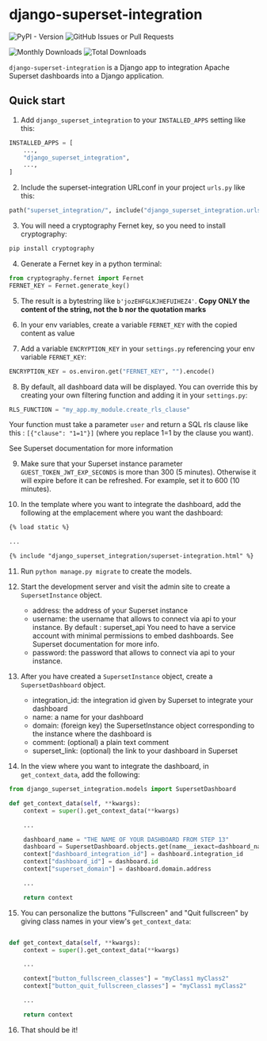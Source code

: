 # django-superset-integration

![PyPI - Version](https://img.shields.io/pypi/v/django-superset-integration)
![GitHub Issues or Pull Requests](https://img.shields.io/github/issues/B-Alica/django-superset-integration)

![Monthly Downloads](https://img.shields.io/pypi/dm/django-superset-integration)
![Total Downloads](https://img.shields.io/pepy/dt/django-superset-integration)

`django-superset-integration` is a Django app to integration Apache Superset dashboards into a Django application.

## Quick start

1. Add `django_superset_integration` to your `INSTALLED_APPS` setting like this:

```python
INSTALLED_APPS = [
    ...,
    "django_superset_integration",
    ...,
]
```

2. Include the superset-integration URLconf in your project `urls.py` like this:

```python
path("superset_integration/", include("django_superset_integration.urls")),
```

3. You will need a cryptography Fernet key, so you need to install cryptography:

```python
pip install cryptography
```

4. Generate a Fernet key in a python terminal:

```python
from cryptography.fernet import Fernet
FERNET_KEY = Fernet.generate_key()
```

5. The result is a bytestring like `b'jozEHFGLKJHEFUIHEZ4'`. **Copy ONLY the content of the string, not the b nor the quotation marks**

6. In your env variables, create a variable `FERNET_KEY` with the copied content as value

7. Add a variable `ENCRYPTION_KEY` in your `settings.py` referencing your env variable `FERNET_KEY`:

```python
ENCRYPTION_KEY = os.environ.get("FERNET_KEY", "").encode()
```

8. By default, all dashboard data will be displayed. You can override this by creating your own filtering function and adding it in your `settings.py`:

```python
RLS_FUNCTION = "my_app.my_module.create_rls_clause"
```

Your function must take a parameter `user` and return a SQL rls clause like this : `[{"clause": "1=1"}]`
(where you replace 1=1 by the clause you want).

See Superset documentation for more information

9. Make sure that your Superset instance parameter `GUEST_TOKEN_JWT_EXP_SECONDS` is more than 300 (5 minutes). Otherwise it will expire before it can be refreshed. For example, set it to 600 (10 minutes).

10. In the template where you want to integrate the dashboard, add the following at the emplacement where you want the dashboard:

```html
{% load static %}

...

{% include "django_superset_integration/superset-integration.html" %}
```

11. Run `python manage.py migrate` to create the models.

12. Start the development server and visit the admin site to create a `SupersetInstance` object.

    - address: the address of your Superset instance
    - username: the username that allows to connect via api to your instance. By default : superset_api
    You need to have a service account with minimal permissions to embed dashboards. See Superset documentation for more info.
    - password: the password that allows to connect via api to your instance.

13. After you 
have created a `SupersetInstance` object, create a `SupersetDashboard` object.
    - integration_id: the integration id given by Superset to integrate your dashboard
    - name: a name for your dashboard
    - domain: (foreign key) the SupersetInstance object corresponding to the instance where the dashboard is
    - comment: (optional) a plain text comment
    - superset_link: (optional) the link to your dashboard in Superset

14. In the view where you want to integrate the dashboard, in `get_context_data`, add the following:

```python
from django_superset_integration.models import SupersetDashboard

def get_context_data(self, **kwargs):
    context = super().get_context_data(**kwargs)

    ...

    dashboard_name = "THE NAME OF YOUR DASHBOARD FROM STEP 13"
    dashboard = SupersetDashboard.objects.get(name__iexact=dashboard_name)
    context["dashboard_integration_id"] = dashboard.integration_id
    context["dashboard_id"] = dashboard.id
    context["superset_domain"] = dashboard.domain.address

    ...

    return context
```

15. You can personalize the buttons "Fullscreen" and "Quit fullscreen" by giving class names in your view's `get_context_data`:

```python

def get_context_data(self, **kwargs):
    context = super().get_context_data(**kwargs)

    ...

    context["button_fullscreen_classes"] = "myClass1 myClass2"
    context["button_quit_fullscreen_classes"] = "myClass1 myClass2"

    ...

    return context
```

16. That should be it!
